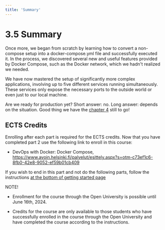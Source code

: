 ```yaml
---
title: 'Summary'
---
```


# 3.5 Summary

Once more, we began from scratch by learning how to convert a non-compose setup into a docker-compose.yml file and successfully executed it. In the process, we discovered several new and useful features provided by Docker Compose, such as the Docker network, which we hadn't realized we needed.

We have now mastered the setup of significantly more complex applications, involving up to five different services running simultaneously. These services only expose the necessary ports to the outside world or even just to our local machine.

Are we ready for production yet? Short answer: no. Long answer: depends on the situation. Good thing we have the [chapter 4](https://courses.mooc.fi/org/uh-cs/courses/devops-with-docker/chapter-4) still to go!


## ECTS Credits

Enrolling after each part is required for the ECTS credits. Now that you have completed part 2 use the following link to enroll in this course:

- DevOps with Docker: Docker Compose, https://www.avoin.helsinki.fi/palvelut/esittely.aspx?s=otm-c73ef1c6-8fb0-42e8-9052-ef59b01cb409

If you wish to end in this part and not do the following parts, follow the instructions [at the bottom of getting started page](/getting-started)

NOTE!

- Enrollment for the course through the Open University is possible until June 16th, 2024.

- Credits for the course are only available to those students who have successfully enrolled in the course through the Open University and have completed the course according to the instructions.
